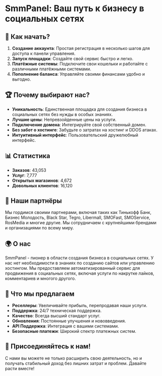 # SmmPanel: Ваш путь к бизнесу в социальных сетях

## 🚀 Как начать?

1. **Создание аккаунта**: Простая регистрация в несколько шагов для доступа к панели управления.
2. **Запуск площадки**: Создайте свой сервис быстро и легко.
3. **Платёжные системы**: Подключите свои кошельки и работайте с различными платёжными системами.
4. **Пополнение баланса**: Управляйте своими финансами удобно и выгодно.

## 🏆 Почему выбирают нас?

- **Уникальность**: Единственная площадка для создания бизнеса в социальных сетях без нужды в особых знаниях.
- **Лучшие цены**: Непревзойденные цены на услуги.
- **Подключение домена**: Интегрируйте свой собственный домен.
- **Без забот о хостинге**: Забудьте о затратах на хостинг и DDOS атаках.
- **Интуитивный интерфейс**: Пользовательский дружелюбный интерфейс.

## 📊 Статистика

- **Заказов**: 43,053
- **Услуг**: 7,777
- **Открытых магазинов**: 4,672
- **Довольных клиентов**: 16,120

## 🤝 Наши партнёры

Мы гордимся своими партнерами, включая таких как Тинькофф Банк, Бизнес Молодость, Black Star, Tegro, Libermall, SMOFast, SMOService, RosMedia и многие другие. Мы сотрудничаем с крупнейшими брендами и организациями по всему миру.

## 🌍 О нас

SmmPanel - пионер в области создания бизнеса в социальных сетях. У нас нет необходимости в знаниях по созданию сайтов или управлению хостингом. Мы предоставляем автоматизированный сервис для продвижения в социальных сетях, включая услуги по накрутке лайков, комментариев и многого другого.

## 💼 Что мы предлагаем

- **Реселлеры**: Увеличивайте прибыль, перепродавая наши услуги.
- **Поддержка**: 24/7 техническая поддержка.
- **Качество**: Всегда высший стандарт услуг.
- **Обновления**: Постоянные улучшения и нововведения.
- **API Поддержка**: Интеграция с вашими системами.
- **Безопасные платежи**: Широкий спектр платежных систем.

## 🚀 Присоединяйтесь к нам!

С нами вы можете не только расширить свою деятельность, но и получать стабильный доход без лишних затрат и проблем. Давайте расти вместе!


